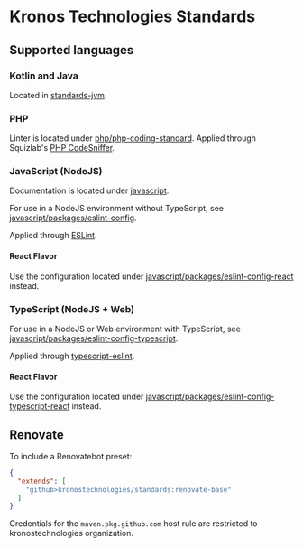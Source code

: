 # Kronos Technologies Standards

## Supported languages

### Kotlin and Java

Located in [standards-jvm](https://github.com/kronostechnologies/standards-jvm/tree/README.md).

### PHP

Linter is located under [php/php-coding-standard](php/php-coding-standard/README.md).
Applied through Squizlab's [PHP CodeSniffer](https://github.com/squizlabs/PHP_CodeSniffer).

### JavaScript (NodeJS)

Documentation is located under [javascript](javascript/README.md).

For use in a NodeJS environment without TypeScript, see 
[javascript/packages/eslint-config](javascript/packages/eslint-config/README.md).

Applied through [ESLint](https://eslint.org/).

#### React Flavor

Use the configuration located under 
[javascript/packages/eslint-config-react](javascript/packages/eslint-config-react/README.md) instead.

### TypeScript (NodeJS + Web)

For use in a NodeJS or Web environment with TypeScript, see
[javascript/packages/eslint-config-typescript](javascript/packages/eslint-config-typescript/README.md).

Applied through [typescript-eslint](https://typescript-eslint.io).

#### React Flavor

Use the configuration located under
[javascript/packages/eslint-config-typescript-react](javascript/packages/eslint-config-typescript-react/README.md) 
instead.

## Renovate

To include a Renovatebot preset:

```json
{
  "extends": [
    "github>kronostechnologies/standards:renovate-base"
  ]
}
```

Credentials for the `maven.pkg.github.com` host rule are restricted to kronostechnologies organization.
